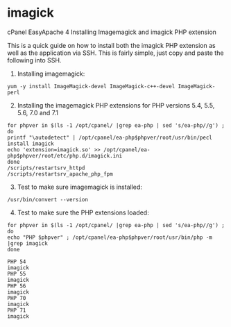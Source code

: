 # imagick
cPanel EasyApache 4 Installing Imagemagick and imagick PHP extension

This is a quick guide on how to install both the imagick PHP extension as well as the application via SSH.
This is fairly simple, just copy and paste the following into SSH.

1. Installing imagemagick:
```
yum -y install ImageMagick-devel ImageMagick-c++-devel ImageMagick-perl
```

2. Installing the imagemagick PHP extensions for PHP versions 5.4, 5.5, 5.6, 7.0 and 7.1
```
for phpver in $(ls -1 /opt/cpanel/ |grep ea-php | sed 's/ea-php//g') ; do
printf "\autodetect" | /opt/cpanel/ea-php$phpver/root/usr/bin/pecl install imagick
echo 'extension=imagick.so' >> /opt/cpanel/ea-php$phpver/root/etc/php.d/imagick.ini
done
/scripts/restartsrv_httpd
/scripts/restartsrv_apache_php_fpm
```
3.  Test to make sure imagemagick is installed:
```
/usr/bin/convert --version
```
4. Test to make sure the PHP extensions loaded:
```
for phpver in $(ls -1 /opt/cpanel/ |grep ea-php | sed 's/ea-php//g') ; do
echo "PHP $phpver" ; /opt/cpanel/ea-php$phpver/root/usr/bin/php -m |grep imagick
done
```
```
PHP 54
imagick
PHP 55
imagick
PHP 56
imagick
PHP 70
imagick
PHP 71
imagick
```
